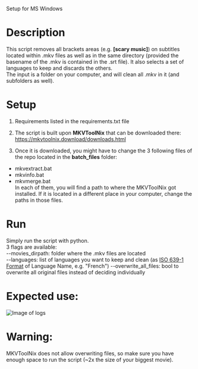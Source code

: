 Setup for MS Windows

# Description
This script removes all brackets areas (e.g. **[scary music]**) on subtitles located within .mkv files as well as in the same directory (provided the basename of the .mkv is contained in the .srt file). It also selects a set of languages to keep and discards the others.</br>
The input is a folder on your computer, and will clean all .mkv in it (and subfolders as well).
# Setup
1. Requirements listed in the requirements.txt file 

2. The script is built upon **MKVToolNix** that can be downloaded there: 
https://mkvtoolnix.download/downloads.html

3. Once it is downloaded, you might have to change the 3 following files of the repo located in the **batch_files** folder:
- mkvextract.bat
- mkvinfo.bat
- mkvmerge.bat<br/>
In each of them, you will find a path to where the MKVToolNix got installed. If it is located in a different place in your computer, change the paths in those files.
# Run
Simply run the script with python.<br/>3 flags are available:<br/>
--movies_dirpath: folder where the .mkv files are located<br/>
--languages: list of languages you want to keep and clean (as [ISO 639-1 Format](https://en.wikipedia.org/wiki/List_of_ISO_639-1_codes) of Language Name, e.g. "French")
--overwrite_all_files: bool to overwrite all original files instead of deciding individually

# Expected use:
![Image of logs](https://i.ibb.co/PrKg5WV/logs.png)


# Warning:
MKVToolNix does not allow overwriting files, so make sure you have enough space to run the script (~2x the size of your biggest movie).
